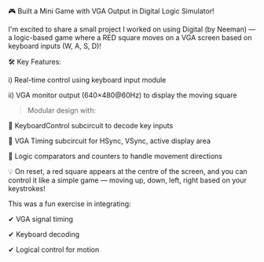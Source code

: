 🎮 Built a Mini Game with VGA Output in Digital Logic Simulator!

I'm excited to share a small project I worked on using Digital (by Neeman) — a logic-based game where a RED square moves on a VGA screen based on keyboard inputs (W, A, S, D)!


🛠 Key Features:

i) Real-time control using keyboard input module

ii) VGA monitor output (640×480\@60Hz) to display the moving square

>Modular design with:

 🔹 KeyboardControl subcircuit to decode key inputs

 🔹 VGA Timing subcircuit for HSync, VSync, active display area

 🔹 Logic comparators and counters to handle movement directions


💡 On reset, a red square appears at the centre of the screen, and you can control it like a simple game — moving up, down, left, right based on your keystrokes!


This was a fun exercise in integrating:

✔ VGA signal timing

✔ Keyboard decoding

✔ Logical control for motion


